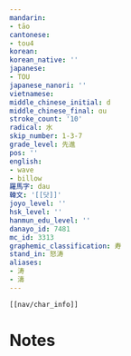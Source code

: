 ```yaml
---
mandarin:
- tāo
cantonese:
- tou4
korean:
korean_native: ''
japanese:
- TOU
japanese_nanori: ''
vietnamese:
middle_chinese_initial: d
middle_chinese_final: ɑu
stroke_count: '10'
radical: 水
skip_number: 1-3-7
grade_level: 先進
pos: ''
english:
- wave
- billow
羅馬字: dau
韓文: '[[닷]]'
joyo_level: ''
hsk_level: ''
hanmun_edu_level: ''
danayo_id: 7481
mc_id: 3313
graphemic_classification: 寿
stand_in: 怒涛
aliases:
- 涛
- 濤
---
```

```meta-bind-embed
[[nav/char_info]]
```

# Notes
